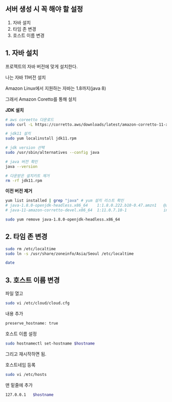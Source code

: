 ## 서버 생성 시 꼭 해야 할 설정

1. 자바 설치
2. 타임 존 변경
3. 호스트 이름 변경


## 1. 자바 설치

프로젝트의 자바 버전에 맞게 설치한다.

나는 자바 11버전 설치

Amazon Linux에서 지원하는 자바는 1.8까지(java 8)

그래서 Amazon Coretto를 통해 설치

**JDK 설치**

```sh
# aws coreetto 다운로드
sudo curl -L https://corretto.aws/downloads/latest/amazon-corretto-11-x64-linux-jdk.rpm -o jdk11.rpm

# jdk11 설치
sudo yum localinstall jdk11.rpm

# jdk version 선택
sudo /usr/sbin/alternatives --config java

# java 버전 확인
java --version

# 다운받은 설치키트 제거
rm -rf jdk11.rpm
```

**이전 버전 제거**

```sh
yum list installed | grep "java" # yum 설치 리스트 확인
# java-1.8.0-openjdk-headless.x86_64    1:1.8.0.222.b10-0.47.amzn1   @amzn-updates
# java-11-amazon-corretto-devel.x86_64  1:11.0.7.10-1                installed

sudo yum remove java-1.8.0-openjdk-headless.x86_64 
```


## 2. 타임 존 변경

```sh
sudo rm /etc/localtime
sudo ln -s /usr/share/zoneinfo/Asia/Seoul /etc/localtime

date
```

## 3. 호스트 이름 변경

파일 열고 

```sh
sudo vi /etc/cloud/cloud.cfg
```

내용 추가

```sh
preserve_hostname: true
```

호스트 이름 설정

```sh
sudo hostnamectl set-hostname $hostname
```

그리고 재시작하면 됨.

호스트네임 등록

```sh
sudo vi /etc/hosts
```

맨 밑줄에 추가

```sh
127.0.0.1   $hostname
```


